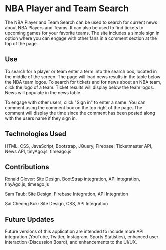 # NBA Player and Team Search

The NBA Player and Team Search can be used to search for current news about NBA Players and Teams.  It can also be used to find tickets to upcoming games for your favorite teams.  The site includes a simple sign in option where you can engage with other fans in a comment section at the top of the page.

## Use

To search for a player or team enter a term into the search box, located in the middle of the screen.  The page will load news results in the table below the NBA team logos.  To search for tickets and for news about an NBA team, click the logo of a team.  Ticket results will display below the team logos.  News will populate in the news table.

To engage with other users, click "Sign in" to enter a name.  You can comment using the comment box on the top right of the page.  The comment will display the time since the comment has been posted along with the users name if they sign in.

## Technologies Used

HTML, CSS, JavaScript, Bootstrap, JQuery, Firebase, Ticketmaster API, News API, tinyAgo.js, timeago.js

## Contributions

Ronald Glover:  Site Design, BootStrap integration, API integration, tinyAgo.js, timeago.js

Sam Taub:  Site Design, Firebase Integration, API Integration

Sai Cheong Kuk: Site Design, CSS, API Integration

## Future Updates

Future versions of this application are intended to include more API integration (YouTube, Twitter, Instagram, Sports Statistics), enhanced user interaction (Discussion Board), and enhancements to the UI/UX.